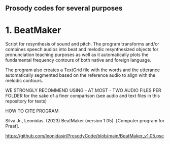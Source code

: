 ## Prosody codes for several purposes

# 1.  BeatMaker

Script for resynthesis of sound and pitch. The program transforms and/or combines speech audios into beat 
and melodic resynthesized objects for pronunciation teaching purposes as well as it automatically plots the fundamental frequency contours of both native and foreign language.

The program also creates a TextGrid file with the words and the utterance automatically segmented based on the reference audio to align with the melodic contours.

WE STRONGLY RECOMMEND USING - AT MOST - TWO AUDIO FILES PER FOLDER for the sake of a finer comparison (see audio and text files in this repository for tests)

HOW TO CITE PROGRAM

Silva Jr., Leonidas. (2023) BeatMaker (version 1.05). [Computer program for Praat].

https://github.com/leonidasjr/ProsodyCode/blob/main/BeatMaker_v1.05.psc
